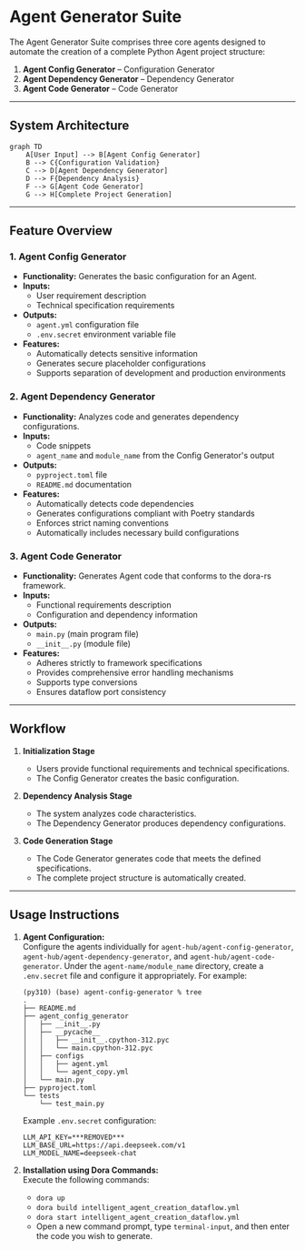 # Agent Generator Suite

The Agent Generator Suite comprises three core agents designed to automate the creation of a complete Python Agent project structure:

1. **Agent Config Generator** – Configuration Generator  
2. **Agent Dependency Generator** – Dependency Generator  
3. **Agent Code Generator** – Code Generator

---

## System Architecture

```mermaid
graph TD
    A[User Input] --> B[Agent Config Generator]
    B --> C{Configuration Validation}
    C --> D[Agent Dependency Generator]
    D --> F{Dependency Analysis}
    F --> G[Agent Code Generator]
    G --> H[Complete Project Generation]
```

---

## Feature Overview

### 1. Agent Config Generator
- **Functionality:** Generates the basic configuration for an Agent.
- **Inputs:**
  - User requirement description
  - Technical specification requirements
- **Outputs:**
  - `agent.yml` configuration file
  - `.env.secret` environment variable file
- **Features:**
  - Automatically detects sensitive information
  - Generates secure placeholder configurations
  - Supports separation of development and production environments

### 2. Agent Dependency Generator
- **Functionality:** Analyzes code and generates dependency configurations.
- **Inputs:**
  - Code snippets
  - `agent_name` and `module_name` from the Config Generator's output
- **Outputs:**
  - `pyproject.toml` file
  - `README.md` documentation
- **Features:**
  - Automatically detects code dependencies
  - Generates configurations compliant with Poetry standards
  - Enforces strict naming conventions
  - Automatically includes necessary build configurations

### 3. Agent Code Generator
- **Functionality:** Generates Agent code that conforms to the dora-rs framework.
- **Inputs:**
  - Functional requirements description
  - Configuration and dependency information
- **Outputs:**
  - `main.py` (main program file)
  - `__init__.py` (module file)
- **Features:**
  - Adheres strictly to framework specifications
  - Provides comprehensive error handling mechanisms
  - Supports type conversions
  - Ensures dataflow port consistency

---

## Workflow

1. **Initialization Stage**
   - Users provide functional requirements and technical specifications.
   - The Config Generator creates the basic configuration.

2. **Dependency Analysis Stage**
   - The system analyzes code characteristics.
   - The Dependency Generator produces dependency configurations.

3. **Code Generation Stage**
   - The Code Generator generates code that meets the defined specifications.
   - The complete project structure is automatically created.

---

## Usage Instructions

1. **Agent Configuration:**  
   Configure the agents individually for `agent-hub/agent-config-generator`, `agent-hub/agent-dependency-generator`, and `agent-hub/agent-code-generator`. Under the `agent-name/module_name` directory, create a `.env.secret` file and configure it appropriately. For example:

   ```
   (py310) (base) agent-config-generator % tree
   .
   ├── README.md
   ├── agent_config_generator
   │   ├── __init__.py
   │   ├── __pycache__
   │   │   ├── __init__.cpython-312.pyc
   │   │   └── main.cpython-312.pyc
   │   ├── configs
   │   │   ├── agent.yml
   │   │   └── agent_copy.yml
   │   └── main.py
   ├── pyproject.toml
   └── tests
       └── test_main.py
   ```

   Example `.env.secret` configuration:
   ```
   LLM_API_KEY=***REMOVED***
   LLM_BASE_URL=https://api.deepseek.com/v1
   LLM_MODEL_NAME=deepseek-chat
   ```

2. **Installation using Dora Commands:**  
   Execute the following commands:
   - `dora up`
   - `dora build intelligent_agent_creation_dataflow.yml`
   - `dora start intelligent_agent_creation_dataflow.yml`
   - Open a new command prompt, type `terminal-input`, and then enter the code you wish to generate.
